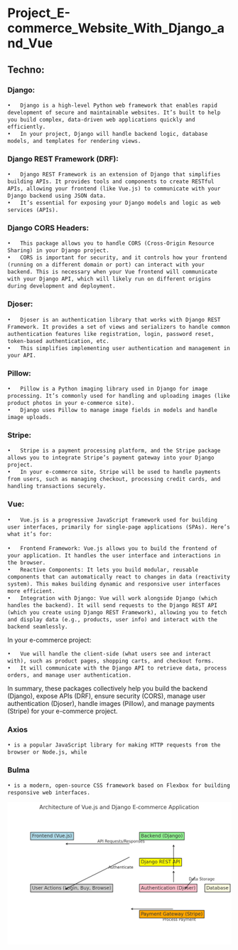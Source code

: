 # Project_E-commerce_Website_With_Django_and_Vue

## Techno:

### Django:

	•	Django is a high-level Python web framework that enables rapid development of secure and maintainable websites. It’s built to help you build complex, data-driven web applications quickly and efficiently.
	•	In your project, Django will handle backend logic, database models, and templates for rendering views.

### Django REST Framework (DRF):
	•	Django REST Framework is an extension of Django that simplifies building APIs. It provides tools and components to create RESTful APIs, allowing your frontend (like Vue.js) to communicate with your Django backend using JSON data.
	•	It’s essential for exposing your Django models and logic as web services (APIs).

### Django CORS Headers:
	•	This package allows you to handle CORS (Cross-Origin Resource Sharing) in your Django project.
	•	CORS is important for security, and it controls how your frontend (running on a different domain or port) can interact with your backend. This is necessary when your Vue frontend will communicate with your Django API, which will likely run on different origins during development and deployment.
### Djoser:
	•	Djoser is an authentication library that works with Django REST Framework. It provides a set of views and serializers to handle common authentication features like registration, login, password reset, token-based authentication, etc.
	•	This simplifies implementing user authentication and management in your API.
### Pillow:
	•	Pillow is a Python imaging library used in Django for image processing. It’s commonly used for handling and uploading images (like product photos in your e-commerce site).
	•	Django uses Pillow to manage image fields in models and handle image uploads.
### Stripe:
	•	Stripe is a payment processing platform, and the Stripe package allows you to integrate Stripe’s payment gateway into your Django project.
	•	In your e-commerce site, Stripe will be used to handle payments from users, such as managing checkout, processing credit cards, and handling transactions securely.

### Vue:

	•	Vue.js is a progressive JavaScript framework used for building user interfaces, primarily for single-page applications (SPAs). Here’s what it’s for:

	•	Frontend Framework: Vue.js allows you to build the frontend of your application. It handles the user interface and interactions in the browser.
	•	Reactive Components: It lets you build modular, reusable components that can automatically react to changes in data (reactivity system). This makes building dynamic and responsive user interfaces more efficient.
	•	Integration with Django: Vue will work alongside Django (which handles the backend). It will send requests to the Django REST API (which you create using Django REST Framework), allowing you to fetch and display data (e.g., products, user info) and interact with the backend seamlessly.

In your e-commerce project:

	•	Vue will handle the client-side (what users see and interact with), such as product pages, shopping carts, and checkout forms.
	•	It will communicate with the Django API to retrieve data, process orders, and manage user authentication.

In summary, these packages collectively help you build the backend (Django), expose APIs (DRF), ensure security (CORS), manage user authentication (Djoser), handle images (Pillow), and manage payments (Stripe) for your e-commerce project.

### Axios
	• is a popular JavaScript library for making HTTP requests from the browser or Node.js, while 

### Bulma
	• is a modern, open-source CSS framework based on Flexbox for building responsive web interfaces.


![alt text](image.png)